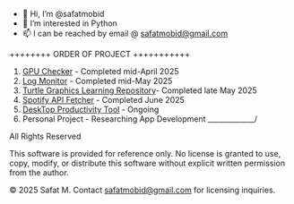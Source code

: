 - 👋 Hi, I’m @safatmobid
- 👀 I’m interested in Python 
- 📫 I can be reached by email @ safatmobid@gmail.com

++++++++ ORDER OF PROJECT +++++++++++
1. [GPU Checker](https://github.com/SafatMobid/GPU_Checker) - Completed mid-April 2025
2. [Log Monitor](https://github.com/SafatMobid/Log_monitor) - Completed mid-May 2025
3. [Turtle Graphics Learning Repository](https://github.com/SafatMobid/Turtle_Graphics_Learning_Repository)- Completed late May 2025
4. [Spotify API Fetcher](https://github.com/SafatMobid/spotify_Api_Fetcher) - Completed June 2025
5. [DeskTop Productivity Tool](https://github.com/SafatMobid/Productivity_Tool) - Ongoing
6. Personal Project - Researching
App Development _____________/


All Rights Reserved

This software is provided for reference only. No license is granted to use, copy, modify, or distribute this software without explicit written permission from the author.

© 2025 Safat M. Contact safatmobid@gmail.com for licensing inquiries.
